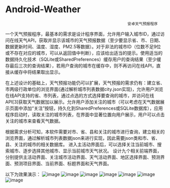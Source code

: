 # Android-Weather

                                                          安卓天气预报程序

 一个天气预报程序，最基本的需求是设计程序界面，允许用户输入城市ID，通过访问在线天气API，获取并显示该城市的天气预报数据（至少要显示省、市、日期、数据更新时间、温度、湿度、PM2.5等数据）。对于非法的城市ID（位数不足9位或不存在对应的城市，可以从返回值中判断），应该给出适当的提示。使用适当的数据持久化技术（SQLite或SharedPreferences）缓存用户的查询结果（至少缓存最后三次的查询结果），若用户查询的城市在缓存中，则不再访问在线API，直接从缓存中将结果取出显示。

在上述设计的基础上，天气预报功能仍可以扩展，天气预报的需求仍有：建立省、市两级行政单位的浏览界面(通过解析城市列表数据city.json实现)，允许用户浏览在线API支持的省、市列表，通过点选的方式选择要查询的城市，并访问在线API[3]获取天气数据加以展示。允许用户添加关注的城市（可以考虑在天气数据展示页面中添加“关注”按钮，持久化到SharedPreferences或SQLite数据库），应用程序启动时，读取关注的城市列表，在界面中显著位置向用户展示，用户可以点击关注的城市来查看天气数据。

根据需求分析可知，本软件需要对市、省、县和关注的城市进行查询，建立相关的浏览界面，通过解析城市列表数据json来进行实现，因此需要json类和市、省、县、关注的城市的相关数据库。
进入主活动界面后，可以选择关注当前城市、搜索城市、逐步选择其他城市、显示当前城市天气状况。
设计九个相关前端界面，分别提供主活动界面、关注城市活动界面、天气活动界面、地区选择界面、预测界面、预测项目界面、当前界面、标题界面和天气界面。

以下为效果演示：
![image](https://user-images.githubusercontent.com/73420535/150102361-eec2dbd5-0abc-4f56-b360-9f9ef5fb5a62.png)
![image](https://user-images.githubusercontent.com/73420535/150102368-95c08670-f8dc-4cc0-a077-cd64f6430f02.png)
![image](https://user-images.githubusercontent.com/73420535/150102378-9e7be68c-37e2-4191-9143-1515b721cb4e.png)
![image](https://user-images.githubusercontent.com/73420535/150102387-2213147e-ed26-405e-8d65-47b3f5225aa1.png)
![image](https://user-images.githubusercontent.com/73420535/150102403-d305dd4d-11de-4a2e-93ec-51008ef15381.png)
![image](https://user-images.githubusercontent.com/73420535/150102425-04e9fe13-916f-478d-a2e8-3f397d500981.png)
![image](https://user-images.githubusercontent.com/73420535/150102441-bc0179d7-645b-404b-9df6-65e7f79ed385.png)

